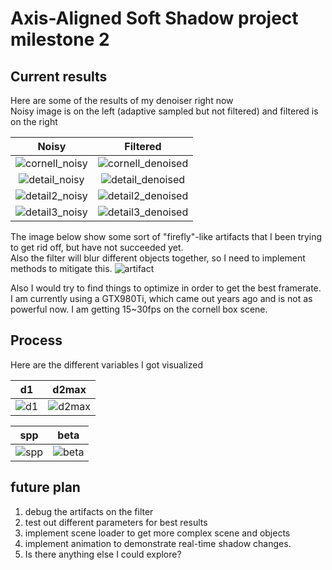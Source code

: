 # Axis-Aligned Soft Shadow project milestone 2

## Current results
Here are some of the results of my denoiser right now\
Noisy image is on the left (adaptive sampled but not filtered) and filtered is on the right

Noisy             |  Filtered
:-------------------------:|:-------------------------:
![cornell_noisy](https://user-images.githubusercontent.com/49463679/201291163-2e68f65f-436f-44fe-8214-d2dfe6cdef7b.PNG)  |  ![cornell_denoised](https://user-images.githubusercontent.com/49463679/201291173-b468229c-cdbf-40f4-98fa-ffbfbee0e5d5.PNG)
![detail_noisy](https://user-images.githubusercontent.com/49463679/201291656-2638a8f6-6d3d-42ce-9a8b-b62761ec20b7.PNG)  |  ![detail_denoised](https://user-images.githubusercontent.com/49463679/201291663-a31006f3-e3c3-417a-a065-da435d5c469f.PNG)
![detail2_noisy](https://user-images.githubusercontent.com/49463679/201291689-1082a9d9-b9c2-4e1d-9f8d-d7809413e5ac.PNG) | ![detail2_denoised](https://user-images.githubusercontent.com/49463679/201291693-eb102f47-5604-4b84-b488-de4c436933a3.PNG)
![detail3_noisy](https://user-images.githubusercontent.com/49463679/201291703-c9f6c292-e3f6-4775-aa7f-da470e87f61e.PNG) | ![detail3_denoised](https://user-images.githubusercontent.com/49463679/201291705-acb700c3-be65-4132-8779-aa64f427506e.PNG)

The image below show some sort of "firefly"-like artifacts that I been trying to get rid off, but have not succeeded yet.\
Also the filter will blur different objects together, so I need to implement methods to mitigate this.
![artifact](https://user-images.githubusercontent.com/49463679/201292408-8b29142f-0876-4329-831c-165ed9fd91c9.PNG)

Also I would try to find things to optimize in order to get the best framerate.\
I am currently using a GTX980Ti, which came out years ago and is not as powerful now. I am getting 15~30fps on the cornell box scene.

## Process

Here are the different variables I got visualized

d1 | d2max
:-------------------------:|:-------------------------:
![d1](https://user-images.githubusercontent.com/49463679/201294042-077a29dd-e4f0-4037-ac3e-8b03dd78117a.PNG) | ![d2max](https://user-images.githubusercontent.com/49463679/201294052-1c26296b-8c9f-49e8-8fbf-e7a90219aa82.PNG)

spp | beta
:-------------------------:|:-------------------------:
![spp](https://user-images.githubusercontent.com/49463679/201293838-d48699a6-5348-42db-b2c1-575410dc37b7.PNG) | ![beta](https://user-images.githubusercontent.com/49463679/201293885-0313b83c-aa93-41b7-8bc6-dd5a764dd7a4.PNG)

## future plan

1. debug the artifacts on the filter
2. test out different parameters for best results
3. implement scene loader to get more complex scene and objects
4. implement animation to demonstrate real-time shadow changes.
5. Is there anything else I could explore?
